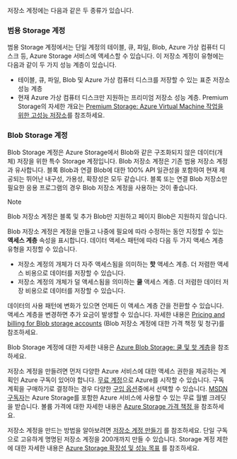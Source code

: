 저장소 계정에는 다음과 같은 두 종류가 있습니다.

### <a name="general-purpose-storage-accounts"></a>범용 Storage 계정
범용 Storage 계정에서는 단일 계정의 테이블, 큐, 파일, Blob, Azure 가상 컴퓨터 디스크 등, Azure Storage 서비스에 액세스할 수 있습니다. 이 저장소 계정이 유형에는 다음과 같이 두 가지 성능 계층이 있습니다.

* 테이블, 큐, 파일, Blob 및 Azure 가상 컴퓨터 디스크를 저장할 수 있는 표준 저장소 성능 계층
* 현재 Azure 가상 컴퓨터 디스크만 지원하는 프리미엄 저장소 성능 계층. Premium Storage의 자세한 개요는 [Premium Storage: Azure Virtual Machine 작업을 위한 고성능 저장소](../articles/virtual-machines/windows/premium-storage.md)를 참조하세요.

### <a name="blob-storage-accounts"></a>Blob Storage 계정
Blob Storage 계정은 Azure Storage에서 Blob와 같은 구조화되지 않은 데이터(개체) 저장을 위한 특수 Storage 계정입니다. Blob 저장소 계정은 기존 범용 저장소 계정과 유사합니다. 블록 Blob과 연결 Blob에 대한 100% API 일관성을 포함하여 현재 제공되는 뛰어난 내구성, 가용성, 확장성은 모두 같습니다. 블록 또는 연결 Blob 저장소만 필요한 응용 프로그램의 경우 Blob 저장소 계정을 사용하는 것이 좋습니다.

> [!NOTE]
> Blob 저장소 계정은 블록 및 추가 Blob만 지원하고 페이지 Blob은 지원하지 않습니다.
> 
> 

Blob 저장소 계정은 계정을 만들고 나중에 필요에 따라 수정하는 동안 지정할 수 있는 **액세스 계층** 속성을 표시합니다. 데이터 액세스 패턴에 따라 다음 두 가지 액세스 계층 유형을 지정할 수 있습니다.

* 저장소 계정의 개체가 더 자주 액세스됨을 의미하는 **핫** 액세스 계층. 더 저렴한 액세스 비용으로 데이터를 저장할 수 있습니다.
* 저장소 계정의 개체가 덜 액세스됨을 의미하는 **쿨** 액세스 계층. 더 저렴한 데이터 저장 비용으로 데이터를 저장할 수 있습니다.

데이터의 사용 패턴에 변화가 있으면 언제든 이 액세스 계층 간을 전환할 수 있습니다. 액세스 계층을 변경하면 추가 요금이 발생할 수 있습니다. 자세한 내용은 [Pricing and billing for Blob storage accounts](../articles/storage/blobs/storage-blob-storage-tiers.md#pricing-and-billing) (Blob 저장소 계정에 대한 가격 책정 및 청구)를 참조하세요.

Blob Storage 계정에 대한 자세한 내용은 [Azure Blob Storage: 쿨 및 핫 계층](../articles/storage/blobs/storage-blob-storage-tiers.md)을 참조하세요.

저장소 계정을 만들려면 먼저 다양한 Azure 서비스에 대한 액세스 권한을 제공하는 계획인 Azure 구독이 있어야 합니다. [무료 계정](https://azure.microsoft.com/pricing/free-trial/)으로 Azure를 시작할 수 있습니다. 구독 계획을 구매하기로 결정하는 경우 다양한 [구입 옵션](https://azure.microsoft.com/pricing/purchase-options/)중에서 선택할 수 있습니다. [MSDN 구독자](https://azure.microsoft.com/pricing/member-offers/msdn-benefits-details/)는 Azure Storage를 포함한 Azure 서비스에 사용할 수 있는 무료 월별 크레딧을 받습니다. 볼륨 가격에 대한 자세한 내용은 [Azure Storage 가격 책정 ](https://azure.microsoft.com/pricing/details/storage/) 을 참조하세요.

저장소 계정을 만드는 방법을 알아보려면 [저장소 계정 만들기](../articles/storage/common/storage-create-storage-account.md#create-a-storage-account) 를 참조하세요. 단일 구독으로 고유하게 명명된 저장소 계정을 200개까지 만들 수 있습니다. Storage 계정 제한에 대한 자세한 내용은 [Azure Storage 확장성 및 성능 목표](../articles/storage/common/storage-scalability-targets.md) 를 참조하세요.

